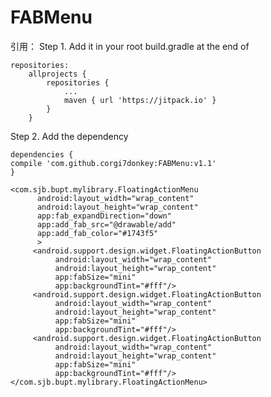 # FABMenu

引用：
Step 1. Add it in your root build.gradle at the end of 

    repositories:
    	allprojects {
    		repositories {
    			...
    			maven { url 'https://jitpack.io' }
    		}
    	}
  
Step 2. Add the dependency

	dependencies {
	compile 'com.github.corgi7donkey:FABMenu:v1.1'
	}
  
  ```
<com.sjb.bupt.mylibrary.FloatingActionMenu
        android:layout_width="wrap_content"
        android:layout_height="wrap_content"
        app:fab_expandDirection="down"
        app:add_fab_src="@drawable/add"
        app:add_fab_color="#1743f5"
        >
       <android.support.design.widget.FloatingActionButton
            android:layout_width="wrap_content"
            android:layout_height="wrap_content"
            app:fabSize="mini"
            app:backgroundTint="#fff"/>
       <android.support.design.widget.FloatingActionButton
            android:layout_width="wrap_content"
            android:layout_height="wrap_content"
            app:fabSize="mini"
            app:backgroundTint="#fff"/>
       <android.support.design.widget.FloatingActionButton
            android:layout_width="wrap_content"
            android:layout_height="wrap_content"
            app:fabSize="mini"
            app:backgroundTint="#fff"/>
</com.sjb.bupt.mylibrary.FloatingActionMenu>
```

